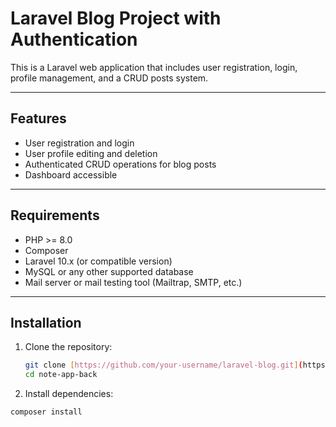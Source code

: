 


# Laravel Blog Project with Authentication

This is a Laravel web application that includes user registration, login, profile management, and a CRUD posts system.

---

## Features

- User registration and login
- User profile editing and deletion
- Authenticated CRUD operations for blog posts
- Dashboard accessible 

---

## Requirements

- PHP >= 8.0
- Composer
- Laravel 10.x (or compatible version)
- MySQL or any other supported database
- Mail server or mail testing tool (Mailtrap, SMTP, etc.)

---

## Installation

1. Clone the repository:

   ```bash
   git clone [https://github.com/your-username/laravel-blog.git](https://github.com/CA-Creation/laravel-post-app-with-user-authentication)
   cd note-app-back
2. Install dependencies:
```bash
composer install
```
